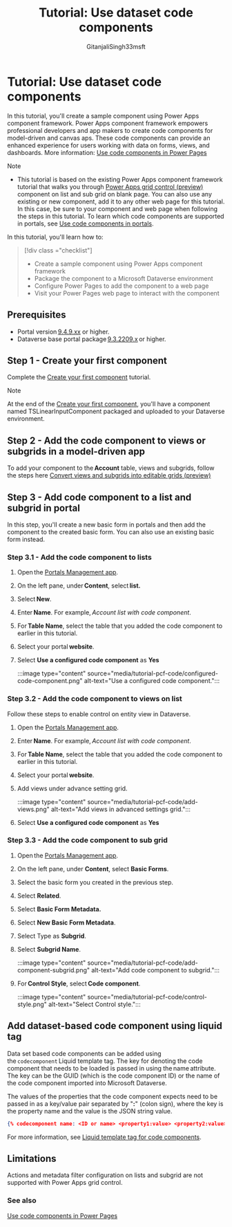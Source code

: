 ﻿---
title: "Tutorial: Use dataset code components"
description: Learn how to add dataset-based code components to your Power Pages site.
author: GitanjaliSingh33msft
ms.topic: tutorial
ms.custom: template-tutorial
ms.date: 01/31/2023
ms.subservice:
ms.author: gisingh 
ms.reviewer: kkendrick
contributors:
    - nickdoelman
    - ProfessorKendrick
    - GitanjaliSingh33msft
---
# Tutorial: Use dataset code components

In this tutorial, you'll create a sample component using Power Apps component framework.  Power Apps component framework empowers professional developers and app makers to create code components for model-driven and canvas aps.  These code components can provide an enhanced experience for users working with data on forms, views, and dashboards. More information: [Use code components in Power Pages](component-framework.md)

> [!NOTE]
> - This tutorial is based on the existing Power Apps component framework tutorial that walks you through [Power Apps grid control (preview)](/power-apps/maker/model-driven-apps/the-power-apps-grid-control) component on list and sub grid on blank page. You can also use any existing or new component, add it to any other web page for this tutorial. In this case, be sure to your component and web page when following the steps in this tutorial. To learn which code components are supported in portals, see [Use code components in portals](component-framework.md). 

In this tutorial, you'll learn how to:

> [!div class ="checklist"] 
> * Create a sample component using Power Apps component framework
> * Package the component to a Microsoft Dataverse environment
> * Configure Power Pages to add the component to a web page
> * Visit your Power Pages web page to interact with the component

## Prerequisites

- Portal version [9.4.9.xx](/power-platform/released-versions/portals/portalupdate949x) or higher. 
- Dataverse base portal package [9.3.2209.x](/power-apps/maker/portals/versions/package-version-9.3.2209) or higher. 

## Step 1 - Create your first component

Complete the [Create your first component](/power-apps/developer/component-framework/implementing-controls-using-typescript) tutorial.

> [!NOTE] 
> At the end of the [Create your first component](/power-apps/developer/component-framework/implementing-controls-using-typescript), you'll have a component named TSLinearInputComponent packaged and uploaded to your Dataverse environment.

## Step 2 - Add the code component to views or subgrids in a model-driven app

To add your component to the **Account** table, views and subgrids, follow the steps here [Convert views and subgrids into editable grids (preview)](/power-apps/maker/model-driven-apps/the-power-apps-grid-control) 

## Step 3 - Add code component to a list and subgrid in portal

In this step, you'll create a new basic form in portals and then add the component to the created basic form. You can also use an existing basic form instead. 

### Step 3.1 - Add the code component to lists

1. Open the [Portals Management app](portal-management-app.md).

1. On the left pane, under **Content**, select **list.** 

1. Select **New**. 

1. Enter **Name**. For example, *Account list with code component*. 

1. For **Table Name**, select the table that you added the code component to earlier in this tutorial. 

1. Select your portal **website**. 

1. Select **Use a configured code component** as **Yes** 

    :::image type="content" source="media/tutorial-pcf-code/configured-code-component.png" alt-text="Use a configured code component.":::

### Step 3.2 - Add the code component to views on list

Follow these steps to enable control on entity view in Dataverse. 

1. Open the [Portals Management app](portal-management-app.md).

1. Enter **Name**. For example, *Account list with code component*. 

1. For **Table Name**, select the table that you added the code component to earlier in this tutorial. 

1. Select your portal **website**. 

1. Add views under advance setting grid. 

    :::image type="content" source="media/tutorial-pcf-code/add-views.png" alt-text="Add views in advanced settings grid.":::

1. Select **Use a configured code component** as **Yes** 

### Step 3.3 - Add the code component to sub grid 

1. Open the [Portals Management app](portal-management-app.md).

1. On the left pane, under **Content**, select **Basic Forms**. 

1. Select the basic form you created in the previous step. 

1. Select **Related**. 

1. Select **Basic Form Metadata.** 

1. Select **New Basic Form Metadata**. 

1. Select Type as **Subgrid**. 

1. Select **Subgrid Name**. 

    :::image type="content" source="media/tutorial-pcf-code/add-component-subgrid.png" alt-text="Add code component to subgrid.":::

1. For **Control Style**, select **Code component**. 

    :::image type="content" source="media/tutorial-pcf-code/control-style.png" alt-text="Select Control style.":::

## Add dataset-based code component using liquid tag

Data set based code components can be added using the `codecomponent` Liquid template tag. The key for denoting the code component that needs to be loaded is passed in using the name attribute. The key can be the GUID (which is the code component ID) or the name of the code component imported into Microsoft Dataverse. 

The values of the properties that the code component expects need to be passed in as a key/value pair separated by "**:**" (colon sign), where the key is the property name and the value is the JSON string value. 

```json
{% codecomponent name: <ID or name> <property1:value> <property2:value> %}
```

For more information, see [Liquid template tag for code components](liquid/component-framework-liquid.md).

## Limitations

Actions and metadata filter configuration on lists and subgrid are not supported with Power Apps grid control.

### See also

[Use code components in Power Pages](component-framework.md)
